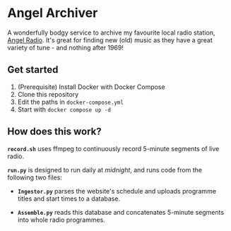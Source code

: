 # Angel Archiver

A wonderfully bodgy service to archive my favourite local radio station, [Angel Radio](https://www.angelradio.co.uk). It's great for finding new (old) music as they have a great variety of tune - and nothing after 1969!

## Get started

1. (Prerequisite) Install Docker with Docker Compose
2. Clone this repository
3. Edit the paths in `docker-compose.yml`
4. Start with `docker compose up -d`

## How does this work?

**`record.sh`** uses ffmpeg to continuously record 5-minute segments of live radio.

**`run.py`** is designed to run daily at *midnight*, and runs code from the following two files:

- **`Ingestor.py`** parses the website's schedule and uploads programme titles and start times to a database.

- **`Assemble.py`** reads this database and concatenates 5-minute segments into whole radio programmes.

